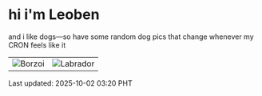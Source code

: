 # hi i'm Leoben

and i like dogs—so have some random dog pics that change whenever my CRON feels like it

|  |  |
|--------|----------|
| ![Borzoi](https://random-dog-vercel.vercel.app/api/random-borzoi?v=1759346439) | ![Labrador](https://random-dog-vercel.vercel.app/api/random-labrador?v=1759346439) |

Last updated: 2025-10-02 03:20 PHT
